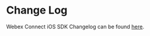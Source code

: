 # Change Log

Webex Connect iOS SDK Changelog can be found [here](https://developers.imiconnect.io/docs/ios-sdk-release-notes).
